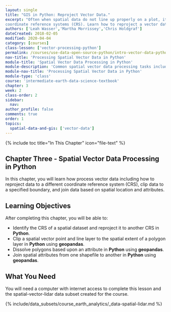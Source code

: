 ```yaml
---
layout: single
title: "GIS in Python: Reproject Vector Data."
excerpt: "Often when spatial data do not line up properly on a plot, it is because they are in different 
coordinate reference systems (CRS). Learn how to reproject a vector dataset to a different CRS in Python using the to_crs() function from GeoPandas."
authors: ['Leah Wasser','Martha Morrissey','Chris Holdgraf']
dateCreated: 2018-02-05
modified: 2020-04-04
category: [courses]
class-lesson: ['vector-processing-python']
permalink: /courses/use-data-open-source-python/intro-vector-data-python/vector-data-processing/
nav-title: 'Processing Spatial Vector Data in Python'
module-title: 'Spatial Vector Data Processing in Python'
module-description: 'Common spatial vector data processing tasks include reprojecting data to a different coordinate reference system (CRS), clipping data to a specified boundary, and joining data based on spatial location and attributes. Learn how to process spatial vector data using open source Python.'
module-nav-title: 'Processing Spatial Vector Data in Python'
module-type: 'class'
course: 'intermediate-earth-data-science-textbook'
chapter: 3
week: 2
class-order: 2
sidebar:
  nav:
author_profile: false
comments: true
order: 1
topics:
  spatial-data-and-gis: ['vector-data']
---
```


{% include toc title="In This Chapter" icon="file-text" %}

<div class='notice--success' markdown="1">

## <i class="fa fa-ship" aria-hidden="true"></i> Chapter Three - Spatial Vector Data Processing in Python 

In this chapter, you will learn how process vector data including how to reproject data to a different coordinate reference system (CRS), clip data to a specified boundary, and join data based on spatial location and attributes.


## <i class="fa fa-graduation-cap" aria-hidden="true"></i> Learning Objectives

After completing this chapter, you will be able to:

* Identify the CRS of a spatial dataset and reproject it to another CRS in **Python**.
* Clip a spatial vector point and line layer to the spatial extent of a polygon layer in **Python** using **geopandas**.
* Dissolve polygons based upon an attribute in **Python** using **geopandas**.
* Join spatial attributes from one shapefile to another in **Python** using **geopandas**.

## <i class="fa fa-check-square-o fa-2" aria-hidden="true"></i> What You Need

You will need a computer with internet access to complete this lesson and the
spatial-vector-lidar data subset created for the course.

{% include/data_subsets/course_earth_analytics/_data-spatial-lidar.md %}

</div>

